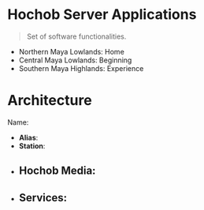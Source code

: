 # Hochob Server Applications

> Set of software functionalities.

- Northern Maya Lowlands: Home
- Central Maya Lowlands: Beginning
- Southern Maya Highlands: Experience

# Architecture

Name:

- __Alias__:
- __Station__:
- __Hochob Media__:
  - 
- __Services__:
  - 
